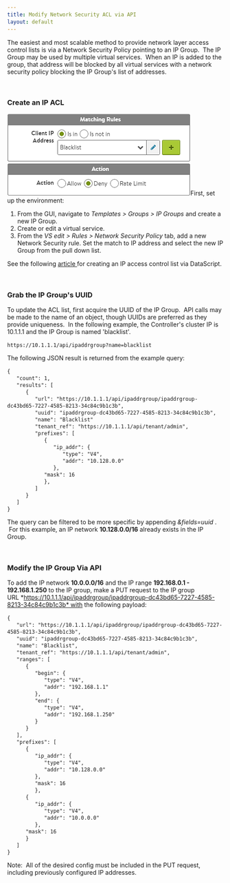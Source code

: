 ```yaml
---
title: Modify Network Security ACL via API
layout: default
---
```

The easiest and most scalable method to provide network layer access control lists is via a Network Security Policy pointing to an IP Group.  The IP Group may be used by multiple virtual services.  When an IP is added to the group, that address will be blocked by all virtual services with a network security policy blocking the IP Group's list of addresses.  

 

### Create an IP ACL

<img class="size-full wp-image-756 alignright" src="img/ACL2.png" alt="ACL2" width="427" height="189">First, set up the environment:
<ol> 
 <li>From the GUI, navigate to <em>Templates &gt; Groups &gt; IP Groups</em> and create a new IP Group.</li> 
 <li>Create or edit a virtual service.</li> 
 <li>From the <em>VS edit &gt; Rules &gt; Network Security Policy</em> tab, add a new Network Security rule.  Set the match to IP address and select the new IP Group from the pull down list.</li> 
</ol> 

See the following <a href="/docs/17.1/block-an-ip-address-to-a-virtual-service/">article </a>for creating an IP access control list via DataScript.

 

### Grab the IP Group's UUID

To update the ACL list, first acquire the UUID of the IP Group.  API calls may be made to the name of an object, though UUIDs are preferred as they provide uniqueness.  In the following example, the Controller's cluster IP is 10.1.1.1 and the IP Group is named 'blacklist'.

<pre><code class="language-lua">https://10.1.1.1/api/ipaddrgroup?name=blacklist</code></pre>  

The following JSON result is returned from the example query:

<pre><code class="language-lua">{
   "count": 1,
   "results": [
      {
         "url": "https://10.1.1.1/api/ipaddrgroup/ipaddrgroup-dc43bd65-7227-4585-8213-34c84c9b1c3b",
         "uuid": "ipaddrgroup-dc43bd65-7227-4585-8213-34c84c9b1c3b",
         "name": "Blacklist"
         "tenant_ref": "https://10.1.1.1/api/tenant/admin",
         "prefixes": [
            {
               "ip_addr": {
                  "type": "V4",
                  "addr": "10.128.0.0"
               },
            "mask": 16
            },
         ]
      }
   ]
}</code></pre>  

The query can be filtered to be more specific by appending *&fields=uuid* .  For this example, an IP network **10.128.0.0/16** already exists in the IP Group.

 

### Modify the IP Group Via API

To add the IP network **10.0.0.0/16** and the IP range **192.168.0.1 - 192.168.1.250** to the IP group, make a PUT request to the IP group URL *https://10.1.1.1/api/ipaddrgroup/ipaddrgroup-dc43bd65-7227-4585-8213-34c84c9b1c3b* with the following payload:

<pre><code class="language-lua">{
   "url": "https://10.1.1.1/api/ipaddrgroup/ipaddrgroup-dc43bd65-7227-4585-8213-34c84c9b1c3b",
   "uuid": "ipaddrgroup-dc43bd65-7227-4585-8213-34c84c9b1c3b",
   "name": "Blacklist",
   "tenant_ref": "https://10.1.1.1/api/tenant/admin",
   "ranges": [
      {
         "begin": {
            "type": "V4",
            "addr": "192.168.1.1"
         },
         "end": {
            "type": "V4",
            "addr": "192.168.1.250"
         }
      }
   ],
   "prefixes": [
      {
         "ip_addr": {
            "type": "V4",
            "addr": "10.128.0.0"
         },
         "mask": 16
         },
      {
         "ip_addr": {
            "type": "V4",
            "addr": "10.0.0.0"
         },
      "mask": 16
      }
   ]
}</code></pre>  

Note:  All of the desired config must be included in the PUT request, including previously configured IP addresses.


